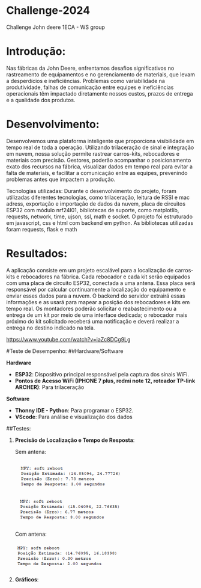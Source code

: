# Challenge-2024
Challenge John deere 1ECA - WS group

# Introdução:
   Nas fábricas da John Deere, enfrentamos desafios significativos no rastreamento de equipamentos e no gerenciamento de materiais, que levam a desperdícios e ineficiências. Problemas como variabilidade na produtividade, falhas de comunicação entre equipes e ineficiências operacionais têm impactado diretamente nossos custos, prazos de entrega e a qualidade dos produtos.

# Desenvolvimento:
  Desenvolvemos uma plataforma inteligente que proporciona visibilidade em tempo real de toda a operação. Utilizando trilaceração de sinal e integração em nuvem, nossa solução permite rastrear carros-kits, rebocadores e materiais com precisão. Gestores, poderão acompanhar o posicionamento exato dos recursos na fábrica, visualizar dados em tempo real para evitar a falta de materiais, e facilitar a comunicação entre as equipes, prevenindo problemas antes que impactem a produção.

Tecnologias utilizadas:
   Durante o desenvolvimento do projeto, foram utilizadas diferentes tecnologias, como trilaceração, leitura de RSSI e mac adress, exportação e importação de dados da nuvem, placa de circuitos ESP32 com módulo nrf24l01, bibliotecas de suporte, como matplotlib, requests, network, time, ujson, ssl, math e socket.
   O projeto foi estruturado em javascript, css e html com backend em python. As bibliotecas utilizadas foram requests, flask e math

# Resultados:
   A aplicação consiste em um projeto escalável para a localização de carros-kits e rebocadores na fábrica. Cada rebocador e cada kit serão equipados com uma placa de circuito ESP32, conectada a uma antena. Essa placa será responsável por calcular continuamente a localização do equipamento e enviar esses dados para a nuvem. O backend do servidor extrairá essas informações e as usará para mapear a posição dos rebocadores e kits em tempo real. Os montadores poderão solicitar o reabastecimento ou a entrega de um kit por meio de uma interface dedicada; o rebocador mais próximo do kit solicitado receberá uma notificação e deverá realizar a entrega no destino indicado na tela.

https://www.youtube.com/watch?v=iaZc8DCg9Lg

#Teste de Desempenho:
##Hardware/Software

**Hardware**
- **ESP32**: Dispositivo principal responsável pela captura dos sinais WiFi.
- **Pontos de Acesso WiFi (IPHONE 7 plus, redmi note 12, roteador TP-link ARCHER)**: Para trilaceração

**Software**
- **Thonny IDE - Python**: Para programar o ESP32.
- **VScode**: Para análise e visualização dos dados

##Testes:

1. **Precisão de Localização e Tempo de Resposta**:

   Sem antena:
   
   ![Output Terminal](assets/teste_de_precisao_e_tempo_sem_antena_1.png)

   ![Output Terminal](assets/teste_de_precisao_e_tempo_sem_antena_2.png)

   Com antena:
   
   ![Output Terminal](assets/teste_de_precisao_e_tempo_com_antena_1.png)
3. **Gráficos**:
